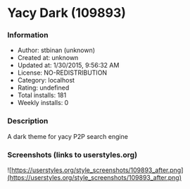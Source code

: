 # Yacy Dark (109893)

### Information
- Author: stbinan (unknown)
- Created at: unknown
- Updated at: 1/30/2015, 9:56:32 AM
- License: NO-REDISTRIBUTION
- Category: localhost
- Rating: undefined
- Total installs: 181
- Weekly installs: 0


### Description
A dark theme for yacy P2P search engine


### Screenshots (links to userstyles.org)
![https://userstyles.org/style_screenshots/109893_after.png](https://userstyles.org/style_screenshots/109893_after.png)


